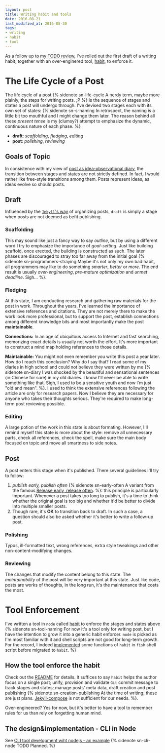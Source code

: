 ```yaml
---
layout: post
title: Writing habit and tools
date: 2016-08-21
last_modified_at: 2016-08-30
tags:
- writing
- habit
- tool
---
```


As a follow up to my [TODO review](/post/revisiting-todo-of-this-site), I've
rolled out the first draft of a writing habit, together with an over-enginered
tool, [habit](https://github.com/carltonf/habit), to enforce it.


# The Life Cycle of a Post

The life cycle of a post {% sidenote sn-life-cycle A nerdy term, maybe more plainly,
the steps for writing posts. ;P %} is the sequence of stages and states a post
will undergo through. I've devised two stages each with its own set of states:
{% sidenote sn-s-naming In retrospect, the naming is a little bit too mouthful and I
might change them later. The reason behind all these *present tense* is my
(clumsy?) attempt to emphasize the dynamic, continuous nature of each phase. %}

- **draft**: *scaffolding*, *fledging*, *editing*
- **post**: *polishing*, *reviewing*


## Goals of Topic

In consistence with my view of
[post as idea-observational diary](/post/revisiting-todo-of-this-site#the-philosophy-collection),
the transition between stages and states are not strictly defined. In fact, I
would rather like free-style transitions among them. Posts represent ideas,
as ideas evolve so should posts.


## Draft

Influenced by the [`Jekyll`'s way](https://jekyllrb.com/docs/drafts/) of
organizing posts, `draft` is simply a stage when posts are not deemed as befit
publishing.


### Scaffolding

This may sound like just a fancy way to say *outline*, but by using a different
word I try to emphasize the importance of *goal-setting*. Just like building
scaffold, once erected, the building is constructed as such. The later phases
are discouraged to stray too far away from the initial goal {% sidenote
sn-programmers-straying Maybe it's not only my own bad habit, all programmers
may like to do something *smarter*, *better* or *more*. The end result is
usually *over-engineering*, *pre-mature optimization* and *unmet deadline*.
Sigh... %}.


### Fledging

At this state, I am conducting research and gathering raw materials for the post
in work. Throughout the years, I've learned the importance of extensive
references and citations. They are not merely there to make the work look more
professional, but to support the post, establish connections among different
knowledge bits and most importantly make the post **maintainable**.

**Connections:** In an age of ubiquitous access to Internet and fast searching,
memorizing exact details is usually not worth the effort. It's more important to
construct a mind map holding references to those details.

**Maintainable:** You might not even remember you write this post a year later.
How do I reach this conclusion? Why do I say that? I read some of my diaries in
high school and could not believe they were written by me {% sidenote sn-diary I
was shocked by the beautiful and sensational sentences (in Chinese for sure) in
my old diaries. I know I'll never be able to write something like that. Sigh, I
used to be a sensitive youth and now I'm just "old and mean". %}. I used to
think the extensive references following the article are only for research
papers. Now I believe they are necessary for anyone who takes their thoughts
serious. They're required to make long-term post reviewing possible.


### Editing

A large potion of the work in this state is about formating. However, I'll
remind myself this state is more about the style: remove all unnecessary parts,
check all references, check the spell, make sure the main body focused on topic
and move all smartness to side notes.


## Post

A post enters this stage when it's published. There several guidelines I'll try
to follow:

1. *publish early, publish often* {% sidenote sn-early-often A variant from
   the famous
   [Release early, release often](https://en.wikipedia.org/wiki/Release_early,_release_often).
   %}: this principle is particularly important. Whenever a post takes too long
   to publish, it's a time to think whether the original goal is too big and whether
   it'd be better to divide into multiple smaller posts.
2. Though rare, it's **OK** to transition back to draft. In such a case, a
   question should also be asked whether it's better to write a follow-up post.


### Polishing

Typos, ill-formatted text, wrong references, extra style tweakings and other
non-content-modifying changes.


### Reviewing

The changes that modify the content belong to this state. The *maintainability*
 of the post will be very important at this state. Just like code, posts are
 works of thoughts, in the long run, it's the maintenance that costs the most.


# Tool Enforcement

I've written a tool in `node` called [habit](https://github.com/carltonf/habit)
to enforce the stages and states above {% sidenote sn-tool-naming For now it's a
tool only for writing post, but I have the intention to grow it into a generic
habit enforcer. `node` is picked as I'm most familiar with it and shell scripts
are not good for long-term growth. For the record, I indeed
[implemented](https://github.com/carltonf/carltonf-blog-source/commit/a245ebc6687cef69b914d76a46cddc87b43a2f95)
some functions of `habit` in `fish` shell script before migrated to `habit`. %}


## How the tool enforce the habit

Check out the [README](https://github.com/carltonf/habit) for details. It
suffices to say `habit` helps the author focus on a single post;
unify, provision and validate `Git` commit message to track stages and states;
manage posts' meta data, draft creation and post publishing {%
sidenote sn-creation-publishing At the time of writing, these are just plans.
[Jekyll-compose](https://github.com/jekyll/jekyll-compose) is not sufficient for
our needs. %}.

Over-engineered? Yes for now, but it's better to have a tool to remember rules
for us than rely on forgetting human mind.


## The design&implementation - CLI in Node

See [CLI tool development wiht nodejs - an example](#) {% sidenote sn-cli-node
TODO Planned. %}
